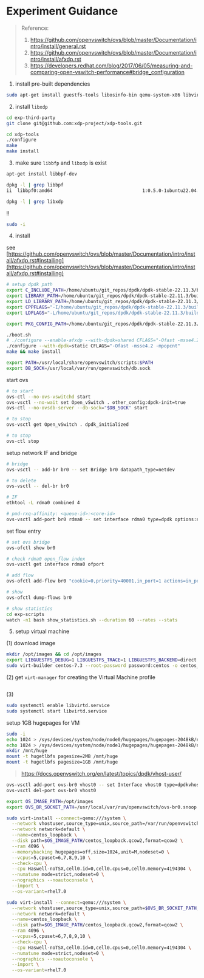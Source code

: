 # Experiment Guidance

> Reference:
> 1. https://github.com/openvswitch/ovs/blob/master/Documentation/intro/install/general.rst
> 2. https://github.com/openvswitch/ovs/blob/master/Documentation/intro/install/afxdp.rst
> 3. https://developers.redhat.com/blog/2017/06/05/measuring-and-comparing-open-vswitch-performance#bridge_configuration


1. install pre-built dependencies

```bash
sudo apt-get install guestfs-tools libosinfo-bin qemu-system-x86 libvirt-daemon-system python3-libvirt libosinfo-1.0-dev libxml2-dev libxml2 python3-libxml2
```

2. install `libxdp`

```bash
cd exp-third-party
git clone git@github.com:xdp-project/xdp-tools.git

cd xdp-tools
./configure
make
make install
```

3. make sure `libbfp` and `libxdp` is exist

```bash
apt-get install libbpf-dev

dpkg -l | grep libbpf
ii  libbpf0:amd64                                 1:0.5.0-1ubuntu22.04.1                   amd64        eBPF helper library (shared library)

dpkg -l | grep libxdp
```

!!
```bash
sudo -i
```


4. install 

see [https://github.com/openvswitch/ovs/blob/master/Documentation/intro/install/afxdp.rst#installing](https://github.com/openvswitch/ovs/blob/master/Documentation/intro/install/afxdp.rst#installing)

```bash
# setup dpdk path
export C_INCLUDE_PATH=/home/ubuntu/git_repos/dpdk/dpdk-stable-22.11.3/build/install/include:$C_INCLUDE_PATH
export LIBRARY_PATH=/home/ubuntu/git_repos/dpdk/dpdk-stable-22.11.3/build/install/lib/x86_64-linux-gnu:$LIBRARY_PATH
export LD_LIBRARY_PATH=/home/ubuntu/git_repos/dpdk/dpdk-stable-22.11.3/build/install/lib/x86_64-linux-gnu:$LD_LIBRARY_PATH
export CPPFLAGS="-I/home/ubuntu/git_repos/dpdk/dpdk-stable-22.11.3/build/install/include"
export LDFLAGS="-L/home/ubuntu/git_repos/dpdk/dpdk-stable-22.11.3/build/install/lib/x86_64-linux-gnu"

export PKG_CONFIG_PATH=/home/ubuntu/git_repos/dpdk/dpdk-stable-22.11.3/build/install/lib/x86_64-linux-gnu/pkgconfig:$PKG_CONFIG_PATH

./boot.sh
# ./configure --enable-afxdp --with-dpdk=shared CFLAGS="-Ofast -msse4.2 -mpopcnt"
./configure --with-dpdk=static CFLAGS="-Ofast -msse4.2 -mpopcnt"
make && make install
```

```bash
export PATH=/usr/local/share/openvswitch/scripts:$PATH
export DB_SOCK=/usr/local/var/run/openvswitch/db.sock
```


start ovs

```bash
# to start
ovs-ctl --no-ovs-vswitchd start
ovs-vsctl --no-wait set Open_vSwitch . other_config:dpdk-init=true
ovs-ctl --no-ovsdb-server --db-sock="$DB_SOCK" start

# to stop
ovs-vsctl get Open_vSwitch . dpdk_initialized

# to stop
ovs-ctl stop
```

setup network IF and bridge

```bash
# bridge
ovs-vsctl -- add-br br0 -- set Bridge br0 datapath_type=netdev

# to delete
ovs-vsctl -- del-br br0

# IF
ethtool -L rdma0 combined 4

# pmd-rxq-affinity: <queue-id>:<core-id>
ovs-vsctl add-port br0 rdma0 -- set interface rdma0 type=dpdk options:n_rxq=4 options:dpdk-devargs=0000:98:00.0 other_config:pmd-rxq-affinity="0:1,1:2,2:3,3:4"
```

set flow entry

```bash
# set ovs bridge
ovs-ofctl show br0 

# check rdma0 open_flow index
ovs-vsctl get interface rdma0 ofport

# add flow
ovs-ofctl add-flow br0 "cookie=0,priority=40001,in_port=1 actions=in_port"

# show
ovs-ofctl dump-flows br0
```

```bash
# show statistics
cd exp-scripts
watch -n1 bash show_statistics.sh --duration 60 --rates --stats
```


5. setup virtual machine

(1) download image

```bash
mkdir /opt/images && cd /opt/images
export LIBGUESTFS_DEBUG=1 LIBGUESTFS_TRACE=1 LIBGUESTFS_BACKEND=direct
sudo virt-builder centos-7.3 --root-password password:centos -o centos_loopback.qcow2 --format qcow2
```

(2) get `virt-manager` for creating the Virtual Machine profile

```bash

```


(3)

```bash
sudo systemctl enable libvirtd.service
sudo systemctl start libvirtd.service
```

setup 1GB hugepages for VM

```bash
sudo -i
echo 1024 > /sys/devices/system/node/node0/hugepages/hugepages-2048kB/nr_hugepages
echo 1024 > /sys/devices/system/node/node1/hugepages/hugepages-2048kB/nr_hugepages
mkdir /mnt/huge
mount -t hugetlbfs pagesize=2MB /mnt/huge
mount -t hugetlbfs pagesize=1GB /mnt/huge
```


> https://docs.openvswitch.org/en/latest/topics/dpdk/vhost-user/
```bash
ovs-vsctl add-port ovs-br0 vhost0 -- set Interface vhost0 type=dpdkvhostuser -- set Interface vhost0 ofport_request=2
ovs-vsctl del-port ovs-br0 vhost0
```

```bash
export OS_IMAGE_PATH=/opt/images
export OVS_BR_SOCKET_PATH=/usr/local/var/run/openvswitch/ovs-br0.snoop

sudo virt-install --connect=qemu:///system \
  --network vhostuser,source_type=unix,source_path=/var/run/openvswitch/vhost0,source_mode=client,model=virtio,driver_queues=4 \
  --network network=default \
  --name=centos_loopback \
  --disk path=$OS_IMAGE_PATH/centos_loopback.qcow2,format=qcow2 \
  --ram 4096 \
  --memorybacking hugepages=off,size=1024,unit=M,nodeset=0 \
  --vcpus=5,cpuset=6,7,8,9,10 \
  --check-cpu \
  --cpu Haswell-noTSX,cell0.id=0,cell0.cpus=0,cell0.memory=4194304 \
  --numatune mode=strict,nodeset=0 \
  --nographics --noautoconsole \
  --import \
  --os-variant=rhel7.0

sudo virt-install --connect=qemu:///system \
  --network vhostuser,source_type=unix,source_path=$OVS_BR_SOCKET_PATH,source_mode=client,model=virtio,driver_queues=4 \
  --network network=default \
  --name=centos_loopback \
  --disk path=$OS_IMAGE_PATH/centos_loopback.qcow2,format=qcow2 \
  --ram 4096 \
  --vcpus=5,cpuset=6,7,8,9,10 \
  --check-cpu \
  --cpu Haswell-noTSX,cell0.id=0,cell0.cpus=0,cell0.memory=4194304 \
  --numatune mode=strict,nodeset=0 \
  --nographics --noautoconsole \
  --import \
  --os-variant=rhel7.0
```